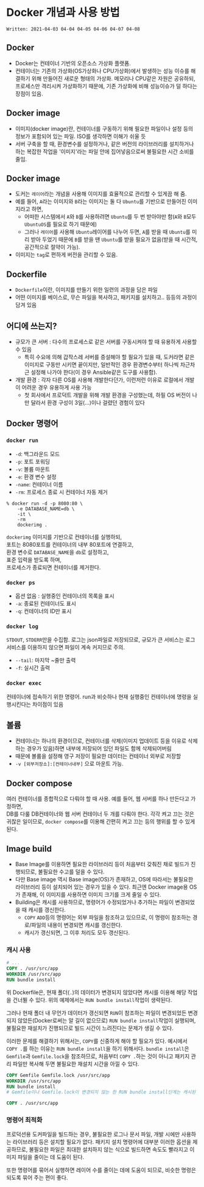 # Docker 개념과 사용 방법

`Written: 2021-04-03 04-04 04-05 04-06 04-07 04-08`

## Docker
- Docker는 컨테이너 기반의 오픈소스 가상화 플랫폼.
- 컨테이너는 기존의 가상화(OS가상화나 CPU가상화)에서 발생하는 성능 이슈를 해결하기 위해 만들어진 새로운 형태의 가상화.
  메모리나 CPU같은 자원은 공유하되, 프로세스만 격리시켜 가상화하기 때문에, 기존 가상화에 비해 성능이슈가 덜 하다는 장점이 있음.

## Docker image
- 이미지(docker image)란, 컨테이너를 구동하기 위해 필요한 파일이나 설정 등의 정보가 포함되어 있는 파일. ISO를 생각하면 이해가 쉬울 듯
- 서버 구축을 할 때, 환경변수를 설정하거나, 같은 버전의 라이브러리를 설치하거나 하는 복잡한 작업을 '이미지'라는 파일 안에 집어넣음으로써 불필요한 시간 소비를 줄임.

## Docker image
- 도커는 `레이어`라는 개념을 사용해 이미지를 효율적으로 관리할 수 있게끔 해 줌.
- 예를 들어, `A`라는 이미지와 `B`라는 이미지는 둘 다 `Ubuntu`를 기반으로 만들어진 이미지라고 하면,
  - 어떠한 시스템에서 `A`와 `B`를 사용하려면 `Ubuntu`를 두 번 받아야만 함(`A`와 `B`모두 `UbuntuOS`를 필요로 하기 때문에)
  - 그러나 `레이어`를 사용해 `Ubuntu`레이어를 나누어 두면, `A`를 받을 때 `Ubuntu`를 미리 받아 두었기 때문에 `B`를 받을 땐 `Ubuntu`를 받을 필요가 없음(받을 때 시간적, 공간적으로 절약이 가능).
- 이미지는 `tag`로 편하게 버전을 관리할 수 있음.

## Dockerfile
- `Dockerfile`이란, 이미지를 만들기 위한 일련의 과정을 담은 파일
- 어떤 이미지를 베이스로, 무슨 파일을 복사하고, 패키지를 설치하고.. 등등의 과정이 담겨 있음

## 어디에 쓰는지?
- 규모가 큰 서버 : 다수의 프로세스로 같은 서버를 구동시켜야 할 때 유용하게 사용할 수 있음
  - 특히 수요에 의해 갑작스레 서버를 증설해야 할 필요가 있을 때, 도커라면 같은 이미지로 구동만 시키면 끝이지만, 일반적인 경우 환경변수부터 하나씩 차근차근 설정해 나가야 한다(이 경우 Ansible같은 도구를 사용함).
- 개발 환경 : 각자 다른 OS를 사용해 개발한다던가, 이런저런 이유로 로컬에서 개발이 어려운 경우 유용하게 사용 가능
  - 첫 회사에서 프로덕트 개발을 위해 개발 환경을 구성했는데, 하필 OS 버전이 나만 달라서 환경 구성이 3일(...)이나 걸렸던 경험이 있다

## Docker 명령어

### `docker run`
- `-d`: 백그라운드 모드
- `-p`: 포트 포워딩
- `-v`: 볼륨 마운트
- `-e`: 환경 변수 설정
- `-name`: 컨테이너 이름
- `-rm`: 프로세스 종료 시 컨테이너 자동 제거

```shell
% docker run -d -p 8080:80 \
    -e DATABASE_NAME=db \
    -it \
    -rm
    dockerimg .
```
`dockerimg` 이미지를 기반으로 컨테이너를 실행하되,  
포트는 8080포트를 컨테이너의 내부 80포트에 연결하고,  
환경 변수로 `DATABASE_NAME`을 `db`로 설정하고,  
표준 입력을 받도록 하며,  
프로세스가 종료되면 컨테이너를 제거한다.

### `docker ps`
- 옵션 없음 : 실행중인 컨테이너의 목록을 표시
- `-a`: 종료된 컨테이너도 표시
- `-q`: 컨테이너의 ID만 표시

### `docker log`
`STDOUT`, `STDERR`만을 수집함. 로그는 json파일로 저장되므로, 규모가 큰 서비스는 로그 서비스를 이용하지 않으면 파일이 계속 커지므로 주의.
- `--tail`: 마지막 ~줄만 출력
- `-f`: 실시간 출력

### `docker exec`
컨테이너에 접속하기 위한 명령어. run과 비슷하나 현재 실행중인 컨테이너에 명령을 실행시킨다는 차이점이 있음

## 볼륨
- 컨테이너는 하나의 환경이므로, 컨테이너를 삭제(이미지 업데이트 등을 이유로 삭제하는 경우가 있음)하면 내부에 저장되어 있던 파일도 함께 삭제되어버림
- 때문에 볼륨을 설정해 영구 저장이 필요한 데이터는 컨테이너 외부로 저장할
- `-v [외부저장소]:[컨테이너내부]` 으로 마운트 가능.

## Docker compose
여러 컨테이너를 종합적으로 다뤄야 할 때 사용. 예를 들어, 웹 서버를 하나 만든다고 가정하면,  
DB를 다룰 DB컨테이너와 웹 서버 컨테이너 두 개를 다뤄야 한다. 각각 켜고 끄는 것은 귀찮은 일이므로, `docker compose`를 이용해 간편히 켜고 끄는 등의 행위를 할 수 있게 된다.

## Image build
- Base Image를 이용하면 필요한 라이브러리 등이 처음부터 갖춰진 채로 빌드가 진행되므로, 불필요한 수고를 덜을 수 있다.
- 다만 Base image 역시 Base image(OS)가 존재하고, OS에 따라서는 불필요한 라이브러리 등이 설치되어 있는 경우가 있을 수 있다. 최근엔 Docker image용 OS가 존재해, 이 이미지를 사용하면 이미지 크기를 크게 줄일 수 있다.
- Building은 캐시를 사용하므로, 명령어가 수정되었거나 추가하는 파일이 변경되었을 때 캐시를 갱신한다.
  - `COPY` `ADD`등의 명령어는 외부 파일을 참조하고 있으므로, 이 명령이 참조하는 경로/파일의 내용이 변경되면 캐시를 갱신한다.
  - 캐시가 갱신되면, 그 이후 처리도 모두 갱신된다.

### 캐시 사용
```dockerfile
# ...
COPY . /usr/src/app
WORKDIR /usr/src/app
RUN bundle install
```

위 Dockerfile은, 현재 폴더(`.`)의 데이터가 변경되지 않았다면 캐시를 이용해 해당 작업을 건너뛸 수 있다. 위의 예제에서는 `RUN bundle install`작업이 생략된다.

그러나 현재 폴더 내 무언가 데이터가 갱신되면 `RUN`이 참조하는 파일이 변경되었든 변경되지 않았든(Docker로써는 알 길이 없으므로) `RUN bundle install`작업이 실행되며, 불필요한 재설치가 진행되므로 빌드 시간이 느려진다는 문제가 생길 수 있다.

이러한 문제를 해결하기 위해서는, `COPY`를 신중하게 해야 할 필요가 있다. 예시에서 `COPY .`를 하는 이유는 `RUN bundle install`을 하기 위해서다. `bundle install`은 `Gemfile`과 `Gemfile.lock`을 참조하므로, 처음부터 `COPY .`하는 것이 아니고 패키지 관리 파일만 복사해 두면 불필요한 재설치 시간을 아낄 수 있다.

```dockerfile
COPY Gemfile Gemfile.lock /usr/src/app
WORKDIR /usr/src/app
RUN bundle install
# Gemfile이나 Gemfile.lock이 변경되지 않는 한 RUN bundle install단계는 캐시된 값을 사용한다

COPY . /usr/src/app
```

### 명령어 최적화
프로덕션용 도커파일을 빌드하는 경우, 불필요한 로그나 문서 파일, 개발 시에만 사용하는 라이브러리 등은 설치할 필요가 없다. 패키지 설치 명령어에 대부분 이러한 옵션을 제공하므로, 불필요한 파일은 최대한 설치하지 않는 식으로 빌드하면 속도도 빨라지고 이미지 파일을 줄이는 데 도움이 된다.

또한 명령어를 묶어서 실행하면 레이어 수를 줄이는 데에 도움이 되므로, 비슷한 명령은 되도록 묶어 주는 편이 좋다.
